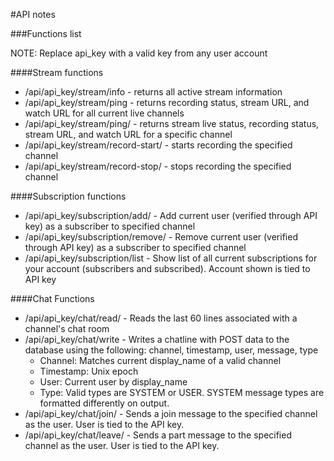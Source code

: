 #API notes

###Functions list

NOTE: Replace api_key with a valid key from any user account

####Stream functions

  - /api/api_key/stream/info - returns all active stream information
  - /api/api_key/stream/ping - returns recording status, stream URL, and watch URL for all current live channels
  - /api/api_key/stream/ping/<displayname> - returns stream live status, recording status, stream URL, and watch URL for a specific channel
  - /api/api_key/stream/record-start/<displayname> - starts recording the specified channel
  - /api/api_key/stream/record-stop/<displayname> - stops recording the specified channel

####Subscription functions

  - /api/api_key/subscription/add/<displayname> - Add current user (verified through API key) as a subscriber to specified channel
  - /api/api_key/subscription/remove/<displayname> - Remove current user (verified through API key) as a subscriber to specified channel
  - /api/api_key/subscription/list - Show list of all current subscriptions for your account (subscribers and subscribed). Account shown is tied to API key

####Chat Functions

- /api/api_key/chat/read/<displayname> - Reads the last 60 lines associated with a channel's chat room
- /api/api_key/chat/write - Writes a chatline with POST data to the database using the following: channel, timestamp, user, message, type
  - Channel: Matches current display_name of a valid channel
  - Timestamp: Unix epoch
  - User: Current user by display_name
  - Type: Valid types are SYSTEM or USER. SYSTEM message types are formatted differently on output.
- /api/api_key/chat/join/<displayname> - Sends a join message to the specified channel as the user. User is tied to the API key.
- /api/api_key/chat/leave/<displayname> - Sends a part message to the specified channel as the user. User is tied to the API key.